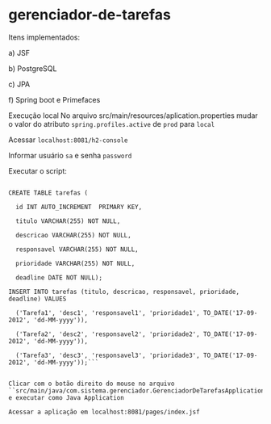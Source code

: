 # gerenciador-de-tarefas

Itens implementados:

a) JSF

b) PostgreSQL

c) JPA

f) Spring boot e Primefaces

Execução local
No arquivo src/main/resources/aplication.properties mudar o valor do atributo ``spring.profiles.active`` de ``prod`` para ``local``

Acessar ``localhost:8081/h2-console``

Informar usuário ``sa`` e senha ``password``

Executar o script:

``` DROP TABLE IF EXISTS tarefas;

CREATE TABLE tarefas (

  id INT AUTO_INCREMENT  PRIMARY KEY,
  
  titulo VARCHAR(255) NOT NULL,
  
  descricao VARCHAR(255) NOT NULL,
  
  responsavel VARCHAR(255) NOT NULL,
  
  prioridade VARCHAR(255) NOT NULL,
  
  deadline DATE NOT NULL);
  
INSERT INTO tarefas (titulo, descricao, responsavel, prioridade, deadline) VALUES

  ('Tarefa1', 'desc1', 'responsavel1', 'prioridade1', TO_DATE('17-09-2012', 'dd-MM-yyyy')),
  
  ('Tarefa2', 'desc2', 'responsavel2', 'prioridade2', TO_DATE('17-09-2012', 'dd-MM-yyyy')),
  
  ('Tarefa3', 'desc3', 'responsavel3', 'prioridade3', TO_DATE('17-09-2012', 'dd-MM-yyyy'));```
  
  
Clicar com o botão direito do mouse no arquivo ``src/main/java/com.sistema.gerenciador.GerenciadorDeTarefasApplication`` e executar como Java Application

Acessar a aplicação em localhost:8081/pages/index.jsf

